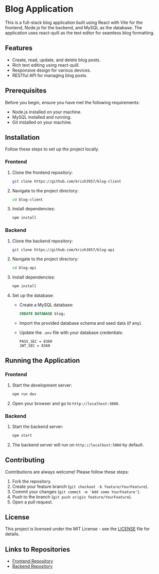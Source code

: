 # Blog Application

This is a full-stack blog application built using React with Vite for the frontend, Node.js for the backend, and MySQL as the database. The application uses react-quill as the text editor for seamless blog formatting.

## Features

- Create, read, update, and delete blog posts.
- Rich text editing using react-quill.
- Responsive design for various devices.
- RESTful API for managing blog posts.

## Prerequisites

Before you begin, ensure you have met the following requirements:

- Node.js installed on your machine.
- MySQL installed and running.
- Git installed on your machine.

## Installation

Follow these steps to set up the project locally.

### Frontend

1. Clone the frontend repository:
    ```sh
    git clone https://github.com/krish3957/blog-client
    ```

2. Navigate to the project directory:
    ```sh
    cd blog-client
    ```

3. Install dependencies:
    ```sh
    npm install
    ```

### Backend

1. Clone the backend repository:
    ```sh
    git clone https://github.com/krish3957/blog-api
    ```

2. Navigate to the project directory:
    ```sh
    cd blog-api
    ```

3. Install dependencies:
    ```sh
    npm install
    ```

4. Set up the database:

    - Create a MySQL database:
      ```sql
      CREATE DATABASE blog;
      ```

    - Import the provided database schema and seed data (if any).

    - Update the `.env` file with your database credentials:
      ```env
      PASS_SEC = 8360
      JWT_SEC = 8360
      ```

## Running the Application

### Frontend

1. Start the development server:
    ```sh
    npm run dev
    ```

2. Open your browser and go to `http://localhost:3000`.

### Backend

1. Start the backend server:
    ```sh
    npm start
    ```

2. The backend server will run on `http://localhost:5000` by default.

## Contributing

Contributions are always welcome! Please follow these steps:

1. Fork the repository.
2. Create your feature branch (`git checkout -b feature/YourFeature`).
3. Commit your changes (`git commit -m 'Add some YourFeature'`).
4. Push to the branch (`git push origin feature/YourFeature`).
5. Open a pull request.

## License

This project is licensed under the MIT License - see the [LICENSE](LICENSE) file for details.

## Links to Repositories

- [Frontend Repository](https://github.com/krish3957/blog-client)
- [Backend Repository](https://github.com/krish3957/blog-api)


